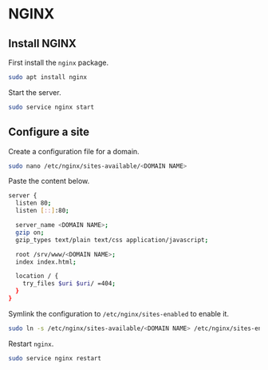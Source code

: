 # NGINX
## Install NGINX
First install the `nginx` package.
```bash
sudo apt install nginx
```
Start the server.
```bash
sudo service nginx start
```
## Configure a site
Create a configuration file for a domain.
```bash
sudo nano /etc/nginx/sites-available/<DOMAIN NAME>
```
Paste the content below.
```bash
server {
  listen 80;
  listen [::]:80;

  server_name <DOMAIN NAME>;
  gzip on;
  gzip_types text/plain text/css application/javascript;

  root /srv/www/<DOMAIN NAME>;
  index index.html;

  location / {
    try_files $uri $uri/ =404;
  }
}
```
Symlink the configuration to `/etc/nginx/sites-enabled` to enable it.
```bash
sudo ln -s /etc/nginx/sites-available/<DOMAIN NAME> /etc/nginx/sites-enabled/<DOMAIN NAME>
```
Restart `nginx`.
```bash
sudo service nginx restart
```
